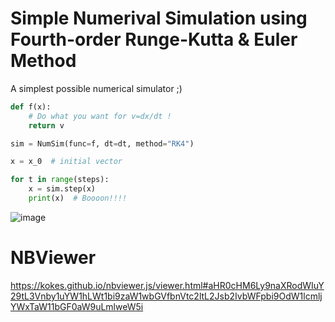 # Simple Numerival Simulation using Fourth-order Runge-Kutta & Euler Method
A simplest possible numerical simulator ;)

```python
def f(x):
    # Do what you want for v=dx/dt !
    return v

sim = NumSim(func=f, dt=dt, method="RK4")

x = x_0  # initial vector

for t in range(steps):
    x = sim.step(x)
    print(x)  # Boooon!!!!
```

![image](https://user-images.githubusercontent.com/1684732/132111605-887ea12f-24d1-436e-b424-7bd8a6015e78.png)

# NBViewer
https://kokes.github.io/nbviewer.js/viewer.html#aHR0cHM6Ly9naXRodWIuY29tL3Vnby1uYW1hLWt1bi9zaW1wbGVfbnVtc2ltL2Jsb2IvbWFpbi9OdW1lcmljYWxTaW11bGF0aW9uLmlweW5i
